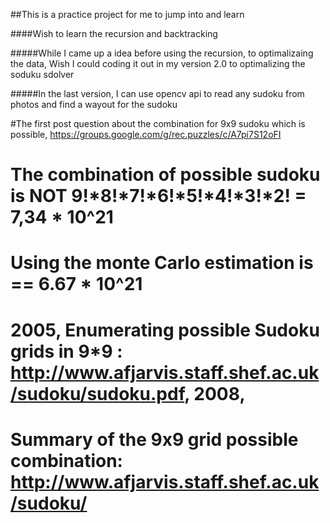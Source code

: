 ##This is a practice project for me to jump into and learn

####Wish to learn the recursion and backtracking 

#####While I came up a idea before using the recursion, to optimalizaing the data, Wish I could coding it out in my version 2.0 to optimalizing the soduku sdolver

#####In the last version, I can use opencv api to read any sudoku from photos and find a wayout for the sudoku


#The first post question about the combination for 9x9 sudoku which is possible, https://groups.google.com/g/rec.puzzles/c/A7pi7S12oFI
# The combination of possible sudoku is NOT 9!*8!*7!*6!*5!*4!*3!*2! = 7,34 * 10^21
# Using the monte Carlo estimation is == 6.67 * 10^21
# 2005, Enumerating possible Sudoku grids in 9*9 :  http://www.afjarvis.staff.shef.ac.uk/sudoku/sudoku.pdf, 2008,  
# Summary of the 9x9 grid possible combination: http://www.afjarvis.staff.shef.ac.uk/sudoku/

